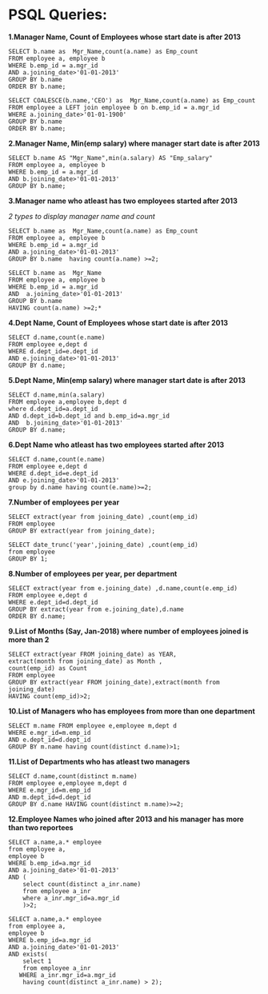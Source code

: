 # PSQL Queries: #

**1.Manager Name, Count of Employees whose start date is after 2013**
```
SELECT b.name as  Mgr_Name,count(a.name) as Emp_count 
FROM employee a, employee b 
WHERE b.emp_id = a.mgr_id 
AND a.joining_date>'01-01-2013' 
GROUP BY b.name 
ORDER BY b.name;
```
```
SELECT COALESCE(b.name,'CEO') as  Mgr_Name,count(a.name) as Emp_count 
FROM employee a LEFT join employee b on b.emp_id = a.mgr_id 
WHERE a.joining_date>'01-01-1900' 
GROUP BY b.name 
ORDER BY b.name;
```
**2.Manager Name, Min(emp salary) where manager start date is after 2013**
```
SELECT b.name AS "Mgr_Name",min(a.salary) AS "Emp_salary" 
FROM employee a, employee b 
WHERE b.emp_id = a.mgr_id 
AND b.joining_date>'01-01-2013' 
GROUP BY b.name;
```
**3.Manager name who atleast has two employees started after 2013**

  *2 types to display manager name and count*
```
SELECT b.name as  Mgr_Name,count(a.name) as Emp_count 
FROM employee a, employee b
WHERE b.emp_id = a.mgr_id 
AND a.joining_date>'01-01-2013' 
GROUP BY b.name  having count(a.name) >=2;
```
```
SELECT b.name as  Mgr_Name 
FROM employee a, employee b 
WHERE b.emp_id = a.mgr_id 
AND  a.joining_date>'01-01-2013' 
GROUP BY b.name 
HAVING count(a.name) >=2;*
```
**4.Dept Name, Count of Employees whose start date is after 2013**
```
SELECT d.name,count(e.name) 
FROM employee e,dept d 
WHERE d.dept_id=e.dept_id 
AND e.joining_date>'01-01-2013' 
GROUP BY d.name;
```
**5.Dept Name, Min(emp salary) where manager start date is after 2013**
```
SELECT d.name,min(a.salary) 
FROM employee a,employee b,dept d  
where d.dept_id=a.dept_id 
AND d.dept_id=b.dept_id and b.emp_id=a.mgr_id 
AND  b.joining_date>'01-01-2013' 
GROUP BY d.name;
```
**6.Dept Name who atleast has two employees started after 2013**
```
SELECT d.name,count(e.name) 
FROM employee e,dept d  
WHERE d.dept_id=e.dept_id 
AND e.joining_date>'01-01-2013' 
group by d.name having count(e.name)>=2;
```
**7.Number of employees per year**
```
SELECT extract(year from joining_date) ,count(emp_id) 
FROM employee 
GROUP BY extract(year from joining_date);
```
```
SELECT date_trunc('year',joining_date) ,count(emp_id)
from employee
GROUP BY 1;
```
**8.Number of employees per year, per department**
```
SELECT extract(year from e.joining_date) ,d.name,count(e.emp_id) 
FROM employee e,dept d 
WHERE e.dept_id=d.dept_id 
GROUP BY extract(year from e.joining_date),d.name 
ORDER BY d.name;
```
**9.List of Months (Say, Jan-2018) where number of employees joined is more than 2**
```
SELECT extract(year FROM joining_date) as YEAR,
extract(month from joining_date) as Month ,
count(emp_id) as Count 
FROM employee 
GROUP BY extract(year FROM joining_date),extract(month from joining_date) 
HAVING count(emp_id)>2;
```
**10.List of Managers who has employees from more than one department**
```
SELECT m.name FROM employee e,employee m,dept d 
WHERE e.mgr_id=m.emp_id 
AND e.dept_id=d.dept_id 
GROUP BY m.name having count(distinct d.name)>1;
```
**11.List of Departments who has atleast two managers**
```
SELECT d.name,count(distinct m.name) 
FROM employee e,employee m,dept d 
WHERE e.mgr_id=m.emp_id 
AND m.dept_id=d.dept_id 
GROUP BY d.name HAVING count(distinct m.name)>=2;
```
**12.Employee Names who joined after 2013 and his manager has more than two reportees**
```
SELECT a.name,a.* employee 
from employee a,
employee b 
WHERE b.emp_id=a.mgr_id 
AND a.joining_date>'01-01-2013'
AND (
    select count(distinct a_inr.name) 
    from employee a_inr
    where a_inr.mgr_id=a.mgr_id
    )>2;
```
``` 
SELECT a.name,a.* employee 
from employee a,
employee b 
WHERE b.emp_id=a.mgr_id 
AND a.joining_date>'01-01-2013'
AND exists(
    select 1 
    from employee a_inr
   WHERE a_inr.mgr_id=a.mgr_id
    having count(distinct a_inr.name) > 2);
```
